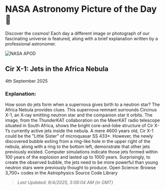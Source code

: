 
  # NASA Astronomy Picture of the Day 🌌

  Discover the cosmos! Each day a different image or photograph of our fascinating universe is featured, along with a brief explanation written by a professional astronomer.

![NASA APOD](https://apod.nasa.gov/apod/image/2508/CirX1_English_960.jpg)

## Cir X-1: Jets in the Africa Nebula

4th September 2025

### Explanation: 

How soon do jets form when a supernova gives birth to a neutron star?  The Africa Nebula provides clues.  This supernova remnant surrounds Circinus X-1, an X-ray emitting neutron star and the companion star it orbits.  The image, from the ThunderKAT collaboration on the MeerKAT radio telescope situated in South Africa, shows the bright core-and-lobe structure of Cir X-1’s currently active jets inside the nebula.  A mere 4600 years old, Cir X-1 could be the "Little Sister" of microquasar SS 433*.  However, the newly discovered bubble exiting from a ring-like hole in the upper right of the nebula, along with a ring to the bottom left, demonstrate that other jets previously existed.  Computer simulations indicate those jets formed within 100 years of the explosion and lasted up to 1000 years.  Surprisingly, to create the observed bubble, the jets need to be more powerful than young neutron stars were previously thought to produce.   Open Science: Browse 3,700+ codes in the Astrophysics Source Code Library

> _Last Updated: 9/4/2025, 3:08:04 AM (in GMT)_
